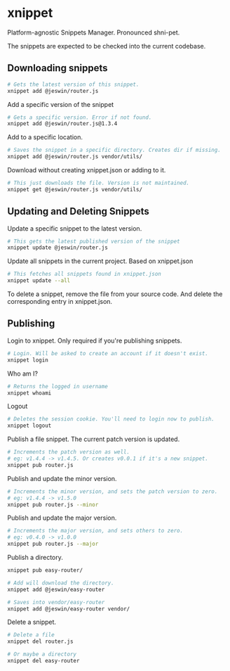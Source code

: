 # xnippet

Platform-agnostic Snippets Manager. Pronounced shni-pet.

The snippets are expected to be checked into the current codebase.

## Downloading snippets

```sh
# Gets the latest version of this snippet.
xnippet add @jeswin/router.js
```

Add a specific version of the snippet

```sh
# Gets a specific version. Error if not found.
xnippet add @jeswin/router.js@1.3.4
```

Add to a specific location.

```sh
# Saves the snippet in a specific directory. Creates dir if missing.
xnippet add @jeswin/router.js vendor/utils/
```

Download without creating xnippet.json or adding to it.

```sh
# This just downloads the file. Version is not maintained.
xnippet get @jeswin/router.js vendor/utils/
```

## Updating and Deleting Snippets

Update a specific snippet to the latest version.

```sh
# This gets the latest published version of the snippet
xnippet update @jeswin/router.js
```

Update all snippets in the current project. Based on xnippet.json

```sh
# This fetches all snippets found in xnippet.json
xnippet update --all
```

To delete a snippet, remove the file from your source code.
And delete the corresponding entry in xnippet.json.

## Publishing

Login to xnippet. Only required if you're publishing snippets.

```sh
# Login. Will be asked to create an account if it doesn't exist.
xnippet login
```

Who am I?

```sh
# Returns the logged in username
xnippet whoami
```

Logout

```sh
# Deletes the session cookie. You'll need to login now to publish.
xnippet logout
```

Publish a file snippet. The current patch version is updated.

```sh
# Increments the patch version as well.
# eg: v1.4.4 -> v1.4.5. Or creates v0.0.1 if it's a new snippet.
xnippet pub router.js
```

Publish and update the minor version.

```sh
# Increments the minor version, and sets the patch version to zero.
# eg: v1.4.4 -> v1.5.0
xnippet pub router.js --minor
```

Publish and update the major version.

```sh
# Increments the major version, and sets others to zero.
# eg: v0.4.0 -> v1.0.0
xnippet pub router.js --major
```

Publish a directory. 

```sh
xnippet pub easy-router/

# Add will download the directory.
xnippet add @jeswin/easy-router

# Saves into vendor/easy-router
xnippet add @jeswin/easy-router vendor/
```

Delete a snippet.

```sh
# Delete a file
xnippet del router.js

# Or maybe a directory
xnippet del easy-router
```